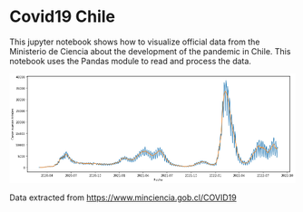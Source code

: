 # Covid19 Chile

This jupyter notebook shows how to visualize official data from the Ministerio de Ciencia about the development of the pandemic in Chile. This notebook uses the Pandas module to read and process the data. 

![Image](plots_arxiv/20220827.png)

Data extracted from https://www.minciencia.gob.cl/COVID19
